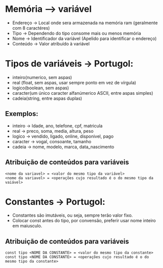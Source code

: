 # Memória --> variável
- Endereço -> Local onde sera armazenada na memória ram (geralmente com 8 caractéres)
- Tipo -> Dependendo do tipo consome mais ou menos memória
- Nome -> Identificador da variável (Apelido para identificar o endereço)
- Conteúdo -> Valor atribuído à variável

# Tipos de variáveis -> Portugol:
- inteiro(numerico, sem aspas)
- real (float, sem aspas, usar sempre ponto em vez de vírgula)
- logico(boolean, sem aspas)
- caracter(um único caracter alfanúmerico ASCII, entre aspas simples)
- cadeia(string, entre aspas duplas)

## Exemplos:
- inteiro -> Idade, ano, telefone, cpf, matricula
- real -> preco, soma, media, altura, peso
- logico -> vendido, ligado, online, disponivel, pago
- caracter -> vogal, consoante, tamanho
- cadeia -> nome, modelo, marca, data_nascimento

## Atribuição de conteúdos para variáveis
```
<nome da variavel> = <valor do mesmo tipo da variável>
<nome da variavel> = <operações cujo resultado é o do mesmo tipo da vaiável>
```
# Constantes -> Portugol:
- Constantes são imutáveis, ou seja, sempre terão valor fixo.
- Colocar const antes do tipo, por convensão, preferir usar nome inteiro em maiusculo.

## Atribuição de conteúdos para variáveis
```
const tipo <NOME DA CONSTANTE> = <valor do mesmo tipo da constante>
const tipo <NOME DA CONSTANTE> = <operações cujo resultado é o do mesmo tipo da constante>
```
